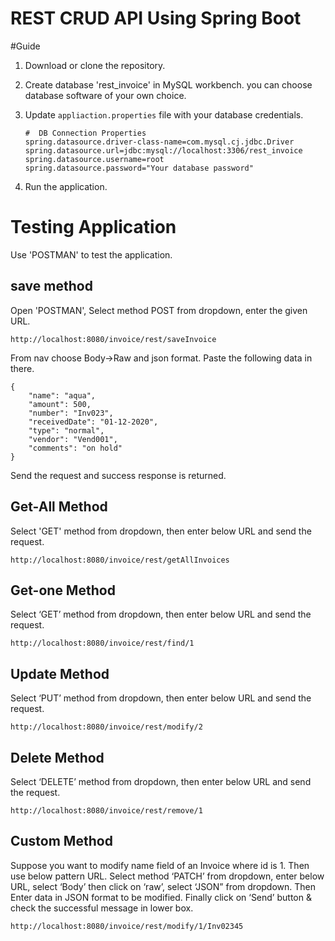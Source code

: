 # REST CRUD API Using Spring Boot

#Guide

1. Download or clone the repository.
2. Create database 'rest_invoice' in MySQL workbench. you can choose database software of your own choice.
3. Update `appliaction.properties` file with your database credentials.
    ```
    #  DB Connection Properties
   spring.datasource.driver-class-name=com.mysql.cj.jdbc.Driver
   spring.datasource.url=jdbc:mysql://localhost:3306/rest_invoice
   spring.datasource.username=root
   spring.datasource.password="Your database password"
    ```

4. Run the application.

# Testing Application
 Use 'POSTMAN' to test the application.

## save method
Open 'POSTMAN', Select method POST from dropdown, enter the given URL.
```
http://localhost:8080/invoice/rest/saveInvoice
```
From nav choose Body->Raw  and json format. Paste the following data in there.
```
{
    "name": "aqua",
    "amount": 500,
    "number": "Inv023",
    "receivedDate": "01-12-2020",
    "type": "normal",
    "vendor": "Vend001",
    "comments": "on hold"
}
```
Send the request and success response is returned.

## Get-All Method

Select 'GET' method from dropdown, then enter below URL and send the request.
```
http://localhost:8080/invoice/rest/getAllInvoices
```

## Get-one Method
Select ‘GET’ method from dropdown, then enter below URL and send the request.
```
http://localhost:8080/invoice/rest/find/1 
```

## Update Method
Select ‘PUT’ method from dropdown, then enter below URL and send the request.
```
http://localhost:8080/invoice/rest/modify/2 
```

## Delete Method
Select ‘DELETE’ method from dropdown, then enter below URL and send the request.
``` 
http://localhost:8080/invoice/rest/remove/1
```

## Custom Method
Suppose you want to modify name field of an Invoice where id is 1.
Then use below pattern URL. Select method ‘PATCH’ from dropdown,
enter below URL, select ‘Body’ then click on ‘raw’, 
select ‘JSON” from dropdown. Then Enter data in JSON format to be modified.
Finally click on ‘Send’ button & check the successful message in lower box.
```
http://localhost:8080/invoice/rest/modify/1/Inv02345
```

